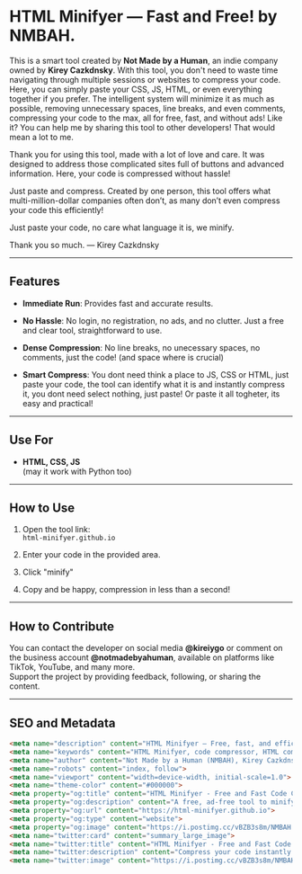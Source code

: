 # HTML Minifyer — Fast and Free! by NMBAH.

This is a smart tool created by <b>Not Made by a Human</b>, an indie company owned by <b>Kirey Cazkdnsky</b>. With this tool, you don't need to waste time navigating through multiple sessions or websites to compress your code. Here, you can simply paste your CSS, JS, HTML, or even everything together if you prefer. The intelligent system will minimize it as much as possible, removing unnecessary spaces, line breaks, and even comments, compressing your code to the max, all for free, fast, and without ads! Like it? You can help me by sharing this tool to other developers! That would mean a lot to me.

Thank you for using this tool, made with a lot of love and care. It was designed to address those complicated sites full of buttons and advanced information. Here, your code is compressed without hassle!

Just paste and compress. Created by one person, this tool offers what multi-million-dollar companies often don’t, as many don’t even compress your code this efficiently!

Just paste your code, no care what language it is, we minify.

Thank you so much.
— Kirey Cazkdnsky

---

## Features  

- **Immediate Run**: Provides fast and accurate results.  

- **No Hassle**: No login, no registration, no ads, and no clutter. Just a free and clear tool, straightforward to use.  

- **Dense Compression**: No line breaks, no unecessary spaces, no comments, just the code! (and space where is crucial)

- **Smart Compress**: You dont need think a place to JS, CSS or HTML, just paste your code, the tool can identify what it is and instantly compress it, you dont need select nothing, just paste! Or paste it all togheter, its easy and practical!

---

## Use For

- **HTML, CSS, JS**  
(may it work with Python too)

---

## How to Use  

1. Open the tool link:  
   `html-minifyer.github.io`  

2. Enter your code in the provided area.  

3. Click "minify"

4. Copy and be happy, compression in less than a second!

---

## How to Contribute  

You can contact the developer on social media **@kireiygo** or comment on the business account **@notmadebyahuman**, available on platforms like TikTok, YouTube, and many more.  
Support the project by providing feedback, following, or sharing the content.  

---

## SEO and Metadata  

```html
<meta name="description" content="HTML Minifyer — Free, fast, and efficient code compression tool by NMBAH. Compress HTML, CSS, JS, or mixed code in one click. No ads, no login, no clutter — just paste, minify, and optimize your code instantly! Created by Kirey Cazkdnsky with love and care for developers worldwide.">
<meta name="keywords" content="HTML Minifyer, code compressor, HTML compression, CSS compression, JS compression, free minify tool, no login required, no ads, fast code optimization, online minifier, Not Made by a Human, NMBAH, Kirey Cazkdnsky, developer tools, web development, smart code compression, simple code optimizer, free developer tools, instant minification, dense compression, smart minify tool, minimalist design, ad-free code editor, quick code minifier, front-end optimization, efficient coding, clean interface, lightweight development tool, free programming tools, code performance, easy code compression, HTML optimization, CSS optimizer, JavaScript minifier, real-time code compression, secure development, fast results, beginner-friendly tools, advanced minification, paste and compress, hassle-free coding, open-source tools, productivity tools, web coding, developer efficiency, secure environment, agile development, modern tools, code performance booster, online coding tools, smart code editor, coding made easy, developer platform, innovative tools, free web tools, functional design">
<meta name="author" content="Not Made by a Human (NMBAH), Kirey Cazkdnsky">
<meta name="robots" content="index, follow">
<meta name="viewport" content="width=device-width, initial-scale=1.0">
<meta name="theme-color" content="#000000">
<meta property="og:title" content="HTML Minifyer - Free and Fast Code Compression Tool">
<meta property="og:description" content="A free, ad-free tool to minify HTML, CSS, JS, or mixed code instantly. Simplify your workflow with the fastest compression tool online.">
<meta property="og:url" content="https://html-minifyer.github.io">
<meta property="og:type" content="website">
<meta property="og:image" content="https://i.postimg.cc/vBZB3s8m/NMBAH.jpg">
<meta name="twitter:card" content="summary_large_image">
<meta name="twitter:title" content="HTML Minifyer - Free and Fast Code Compression Tool">
<meta name="twitter:description" content="Compress your code instantly with this free, fast, and clutter-free tool by NMBAH. HTML, CSS, and JS supported with no ads or logins required!">
<meta name="twitter:image" content="https://i.postimg.cc/vBZB3s8m/NMBAH.jpg">
```
